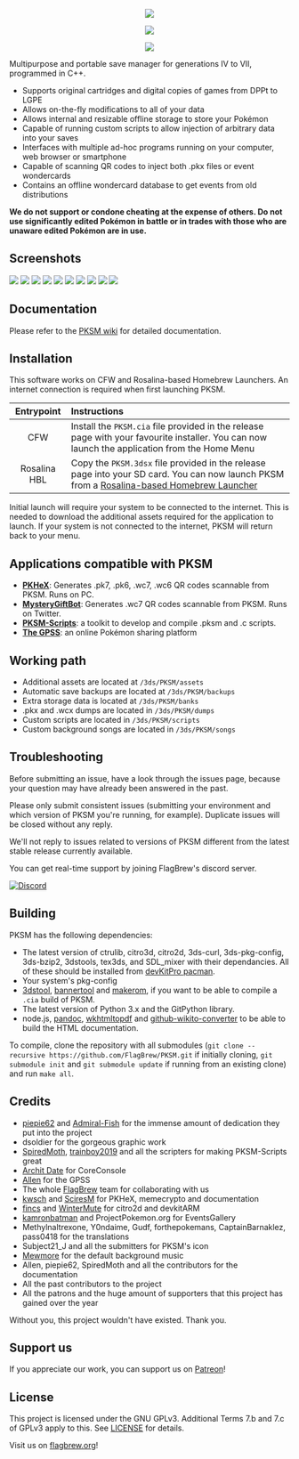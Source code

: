 <p align="center"><img src="https://raw.githubusercontent.com/FlagBrew/PKSM/master/assets/banner.png" /></p>
<p align="center"><img src="https://img.shields.io/badge/License-GPLv3-blue.svg" /></p>
<p align="center"><img src="https://drone.fm1337.com/api/badges/FlagBrew/PKSM/status.svg" /></p>

Multipurpose and portable save manager for generations IV to VII, programmed in
C++.

* Supports original cartridges and digital copies of games from DPPt to LGPE
* Allows on-the-fly modifications to all of your data
* Allows internal and resizable offline storage to store your Pokémon
* Capable of running custom scripts to allow injection of arbitrary data into
  your saves
* Interfaces with multiple ad-hoc programs running on your computer, web browser
  or smartphone
* Capable of scanning QR codes to inject both .pkx files or event wondercards
* Contains an offline wondercard database to get events from old distributions

**We do not support or condone cheating at the expense of others. Do not use
significantly edited Pokémon in battle or in trades with those who are unaware
edited Pokémon are in use.**

## Screenshots

![](https://i.imgur.com/HeRfuyl.png) ![](https://i.imgur.com/1GQsSbl.png)
![](https://i.imgur.com/2nePNbY.png) ![](https://i.imgur.com/nLSknIq.png)
![](https://i.imgur.com/2G7zbBH.png) ![](https://i.imgur.com/KPMIoHa.png)
![](https://i.imgur.com/LKnAcHI.png) ![](https://i.imgur.com/NaWoUIa.png)
![](https://i.imgur.com/0VSTcgA.png) ![](https://i.imgur.com/0g7O9y7.png)

## Documentation

Please refer to the [PKSM wiki](https://github.com/FlagBrew/PKSM/wiki) for
detailed documentation.

## Installation

This software works on CFW and Rosalina-based Homebrew Launchers. An internet
connection is required when first launching PKSM.

| Entrypoint | Instructions |
| :--------: | :----------- |
| CFW | Install the `PKSM.cia` file provided in the release page with your favourite installer. You can now launch the application from the Home Menu |
| Rosalina HBL | Copy the `PKSM.3dsx` file provided in the release page into your SD card. You can now launch PKSM from a [Rosalina-based Homebrew Launcher](https://github.com/fincs/new-hbmenu) |

Initial launch will require your system to be connected to the internet. This is
needed to download the additional assets required for the application to launch.
If your system is not connected to the internet, PKSM will return back to your
menu.

## Applications compatible with PKSM

* **[PKHeX](https://github.com/kwsch/PKHeX)**: Generates .pk7, .pk6, .wc7, .wc6
  QR codes scannable from PKSM. Runs on PC.
* **[MysteryGiftBot](https://twitter.com/mysterygiftbot)**: Generates .wc7 QR
  codes scannable from PKSM. Runs on Twitter.
* **[PKSM-Scripts](https://github.com/FlagBrew/PKSM-Scripts)**: a toolkit to
  develop and compile .pksm and .c scripts.
* **[The GPSS](https://flagbrew.org/gpss)**: an online Pokémon sharing platform

## Working path

* Additional assets are located at `/3ds/PKSM/assets`
* Automatic save backups are located at `/3ds/PKSM/backups`
* Extra storage data is located at `/3ds/PKSM/banks`
* .pkx and .wcx dumps are located in `/3ds/PKSM/dumps`
* Custom scripts are located in `/3ds/PKSM/scripts`
* Custom background songs are located in `/3ds/PKSM/songs`

## Troubleshooting

Before submitting an issue, have a look through the issues page, because your
question may have already been answered in the past.

Please only submit consistent issues (submitting your environment and which
version of PKSM you're running, for example). Duplicate issues will be closed
without any reply.

We'll not reply to issues related to versions of PKSM different from the latest
stable release currently available.

You can get real-time support by joining FlagBrew's discord server.

[![Discord](https://discordapp.com/api/guilds/278222834633801728/widget.png?style=banner3&time-)](https://discord.gg/bGKEyfY)

## Building

PKSM has the following dependencies:

- The latest version of ctrulib, citro3d, citro2d, 3ds-curl, 3ds-pkg-config, 3ds-bzip2, 3dstools, tex3ds, and SDL_mixer with
  their dependancies. All of these should be installed from [devKitPro
  pacman](https://devkitpro.org/wiki/devkitPro_pacman).
- Your system's pkg-config
- [3dstool](https://github.com/dnasdw/3dstool/releases),
  [bannertool](https://github.com/Steveice10/bannertool/releases) and
  [makerom](https://github.com/profi200/Project_CTR/releases), if you want to be
  able to compile a `.cia` build of PKSM.
- The latest version of Python 3.x and the GitPython library.
- node.js, [pandoc](https://pandoc.org/), [wkhtmltopdf](https://wkhtmltopdf.org)
  and
  [github-wikito-converter](https://www.npmjs.com/package/github-wikito-converter)
  to be able to build the HTML documentation.

To compile, clone the repository with all submodules (`git clone --recursive
https://github.com/FlagBrew/PKSM.git` if initially cloning, `git submodule init`
and `git submodule update` if running from an existing clone) and run `make
all`.

## Credits

* [piepie62](https://github.com/piepie62) and
  [Admiral-Fish](https://github.com/Admiral-Fish) for the immense amount of
  dedication they put into the project
* dsoldier for the gorgeous graphic work
* [SpiredMoth](https://github.com/SpiredMoth),
  [trainboy2019](https://github.com/trainboy2019) and all the scripters for
  making PKSM-Scripts great
* [Archit Date](https://github.com/architdate) for CoreConsole
* [Allen](https://github.com/FM1337) for the GPSS
* The whole [FlagBrew](https://github.com/FlagBrew) team for collaborating with
  us
* [kwsch](https://github.com/kwsch) and [SciresM](https://github.com/SciresM)
  for PKHeX, memecrypto and documentation
* [fincs](https://github.com/fincs) and
  [WinterMute](https://github.com/WinterMute) for citro2d and devkitARM
* [kamronbatman](https://github.com/kamronbatman) and ProjectPokemon.org for
  EventsGallery
* Methylnaltrexone, Y0ndaime, Gudf, forthepokemans, CaptainBarnaklez, pass0418
  for the translations
* Subject21_J and all the submitters for PKSM's icon
* [Mewmore](https://www.youtube.com/user/Mewmore) for the default background
  music
* Allen, piepie62, SpiredMoth and all the contributors for the documentation
* All the past contributors to the project
* All the patrons and the huge amount of supporters that this project has gained
  over the year

Without you, this project wouldn't have existed. Thank you.

## Support us

If you appreciate our work, you can support us on
[Patreon](https://www.patreon.com/FlagBrew)!

## License

This project is licensed under the GNU GPLv3. Additional Terms 7.b and 7.c of
GPLv3 apply to this. See
[LICENSE](https://github.com/FlagBrew/PKSM/blob/master/LICENSE) for details.

Visit us on [flagbrew.org](https://flagbrew.org/)!
